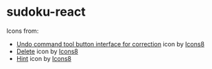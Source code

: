 # sudoku-react

Icons from:

* <a target="_blank" href="https://icons8.com/icon/Z3rk9mX3fufX/undo-command-tool-button-interface-for-correction">Undo command tool button interface for correction</a> icon by <a target="_blank" href="https://icons8.com">Icons8</a>
* <a target="_blank" href="https://icons8.com/icon/8112/close">Delete</a> icon by <a target="_blank" href="https://icons8.com">Icons8</a>
* <a target="_blank" href="https://icons8.com/icon/20183/light-on">Hint</a> icon by <a target="_blank" href="https://icons8.com">Icons8</a>
